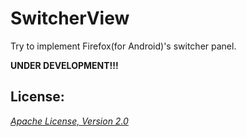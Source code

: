 SwitcherView
===

Try to implement Firefox(for Android)'s switcher panel.

__UNDER DEVELOPMENT!!!__

## License:

_[Apache License, Version 2.0](https://github.com/mthli/SwitcherView/blob/master/LICENSE "Apache License, Version 2.0")_
